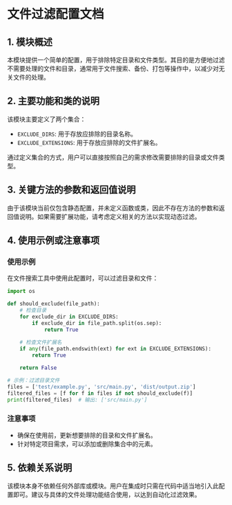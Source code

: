 # 文件过滤配置文档

## 1. 模块概述

本模块提供一个简单的配置，用于排除特定目录和文件类型。其目的是方便地过滤不需要处理的文件和目录，通常用于文件搜索、备份、打包等操作中，以减少对无关文件的处理。

## 2. 主要功能和类的说明

该模块主要定义了两个集合：

- `EXCLUDE_DIRS`: 用于存放应排除的目录名称。
- `EXCLUDE_EXTENSIONS`: 用于存放应排除的文件扩展名。

通过定义集合的方式，用户可以直接按照自己的需求修改需要排除的目录或文件类型。

## 3. 关键方法的参数和返回值说明

由于该模块当前仅包含静态配置，并未定义函数或类，因此不存在方法的参数和返回值说明。如果需要扩展功能，请考虑定义相关的方法以实现动态过滤。

## 4. 使用示例或注意事项

### 使用示例

在文件搜索工具中使用此配置时，可以过滤目录和文件：

```python
import os

def should_exclude(file_path):
    # 检查目录
    for exclude_dir in EXCLUDE_DIRS:
        if exclude_dir in file_path.split(os.sep):
            return True
    
    # 检查文件扩展名
    if any(file_path.endswith(ext) for ext in EXCLUDE_EXTENSIONS):
        return True

    return False

# 示例：过滤目录文件
files = ['test/example.py', 'src/main.py', 'dist/output.zip']
filtered_files = [f for f in files if not should_exclude(f)]
print(filtered_files)  # 输出: ['src/main.py']
```

### 注意事项

- 确保在使用前，更新想要排除的目录和文件扩展名。
- 针对特定项目需求，可以添加或删除集合中的元素。

## 5. 依赖关系说明

该模块本身不依赖任何外部库或模块。用户在集成时只需在代码中适当地引入此配置即可。建议与具体的文件处理功能结合使用，以达到自动化过滤效果。
